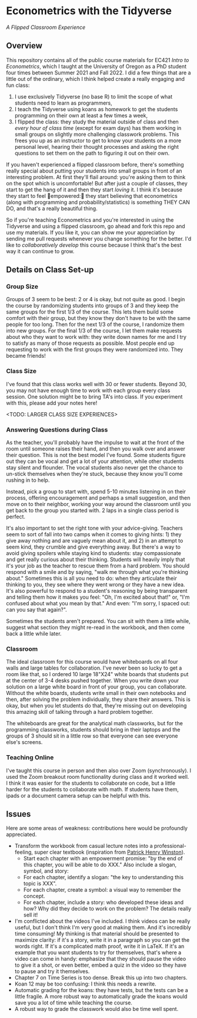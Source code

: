# Econometrics with the Tidyverse

*A Flipped Classroom Experience*

## Overview

This repository contains all of the public course materials for EC421 *Intro to Econometrics*, which I taught at the University of Oregon as a PhD student four times between Summer 2021 and Fall 2022. I did a few things that are a little out of the ordinary, which I think helped create a really engaging and fun class:

1. I use exclusively Tidyverse (no base R) to limit the scope of what students need to learn as programmers, 
2. I teach the Tidyverse using koans as homework to get the students programming on their own at least a few times a week,
3. I flipped the class: they study the material outside of class and then *every hour of class time* (except for exam days) has them working in small groups on slightly more challenging classwork problems. This frees you up as an instructor to get to know your students on a more personal level, hearing their thought processes and asking the right questions to set them on the path to figuring it out on their own.

If you haven't experienced a flipped classroom before, there's something really special about putting your students into small groups in front of an interesting problem. At first they'll flail around: you're asking them to think on the spot which is uncomfortable! But after just a couple of classes, they start to get the hang of it and then they start *loving* it. I think it's because they start to feel 🌟empowered:🌟 they start believing that econometrics (along with programming and probability/statistics) is something THEY CAN DO, and that's a really beautiful thing.

So if you're teaching Econometrics and you're interested in using the Tidyverse and using a flipped classroom, go ahead and fork this repo and use my materials. If you like it, you can show me your appreciation by sending me pull requests whenever you change something for the better. I'd like to *collaboratively develop* this course because I think that's the best way it can continue to grow.

## Details on Class Set-up

### Group Size

Groups of 3 seem to be best: 2 or 4 is okay, but not quite as good. I begin the course by randomizing students into groups of 3 and they keep the same groups for the first 1/3 of the course. This lets them build some comfort with their group, but they know they don't have to be with the same people for too long. Then for the next 1/3 of the course, I randomize them into new groups. For the final 1/3 of the course, I let them make requests about who they want to work with: they write down names for me and I try to satisfy as many of those requests as possible. Most people end up requesting to work with the first groups they were randomized into. They became friends!

### Class Size

I've found that this class works well with 30 or fewer students. Beyond 30, you may not have enough time to work with each group every class session. One solution might be to bring TA's into class. If you experiment with this, please add your notes here!

<TODO: LARGER CLASS SIZE EXPERIENCES>

### Answering Questions during Class

As the teacher, you'll probably have the impulse to wait at the front of the room until someone raises their hand, and then you walk over and answer their question. This is not the best model I've found. Some students figure out they can be vocal and get a lot of your attention, while other students stay silent and flounder. The vocal students also never get the chance to un-stick themselves when they're stuck, because they know you'll come rushing in to help.

Instead, pick a group to start with, spend 5-10 minutes listening in on their process, offering encouragement and perhaps a small suggestion, and then move on to their neighbor, working your way around the classroom until you get back to the group you started with. 2 laps in a single class period is perfect. 

It's also important to set the right tone with your advice-giving. Teachers seem to sort of fall into two camps when it comes to giving hints: 1) they give away nothing and are vaguely mean about it, and 2) in an attempt to seem kind, they crumble and give everything away. But there's a way to avoid giving spoilers while staying kind to students: stay compassionate and get really curious about their thinking. Students will heavily imply that it's your job as the teacher to rescue them from a hard problem. You should respond with a smile and by saying, "walk me through what you're thinking about." Sometimes this is all you need to do: when they articulate their thinking to you, they see where they went wrong or they have a new idea. It's also powerful to respond to a student's reasoning by being transparent and telling them how it makes you feel: "Oh, I'm excited about that!" or, "I'm confused about what you mean by that." And even: "I'm sorry, I spaced out: can you say that again?".

Sometimes the students aren't prepared. You can sit with them a little while, suggest what section they might re-read in the workbook, and then come back a little while later.

### Classroom

The ideal classroom for this course would have whiteboards on all four walls and large tables for collaboration. I've never been so lucky to get a room like that, so I ordered 10 large 18"X24" white boards that students put at the center of 3-4 desks pushed together. When you write down your solution on a large white board in front of your group, you can collaborate. Without the white boards, students write small in their own notebooks and then, after solving the problem individually, they share their answers. This is okay, but when you let students do that, they're missing out on developing this amazing skill of talking through a hard problem together.

The whiteboards are great for the analytical math classworks, but for the programming classworks, students should bring in their laptops and the groups of 3 should sit in a little row so that everyone can see everyone else's screens.

### Teaching Online

I've taught this course in person and then also over Zoom (synchronously). I used the Zoom breakout room functionality during class and it worked well. I think it was easier for the students to collaborate on code, but a little harder for the students to collaborate with math. If students have them, ipads or a document camera setup can be helpful with this.

## Issues

Here are some areas of weakness: contributions here would be profoundly appreciated.

- Transform the workbook from casual lecture notes into a professional-feeling, super clear textbook (inspiration from [Patrick Henry Winston](https://www.youtube.com/watch?v=Unzc731iCUY)). 
  - Start each chapter with an empowerment promise: "by the end of this chapter, you will be able to do XXX." Also include a slogan, symbol, and story:
  - For each chapter, identify a slogan: "the key to understanding this topic is XXX".
  - For each chapter, create a symbol: a visual way to remember the concept.
  - For each chapter, include a story: who developed these ideas and how? Why did they decide to work on the problem? The details really sell it!
- I'm conflicted about the videos I've included. I think videos can be really useful, but I don't think I'm very good at making them. And it's incredibly time consuming! My thinking is that material should be presented to maximize clarity: if it's a story, write it in a paragraph so you can get the words right. If it's a complicated math proof, write it in LaTeX. If it's an example that you want students to try for themselves, that's where a video can come in handy: emphasize that they should pause the video to give it a shot, or even better, embed a quiz in the video so they have to pause and try it themselves.
- Chapter 7 on Time Series is too dense. Break this up into two chapters.
- Koan 12 may be too confusing: I think this needs a rewrite.
- Automatic grading for the koans: they have tests, but the tests can be a little fragile. A more robust way to automatically grade the koans would save you a lot of time while teaching the course.
- A robust way to grade the classwork would also be time well spent.